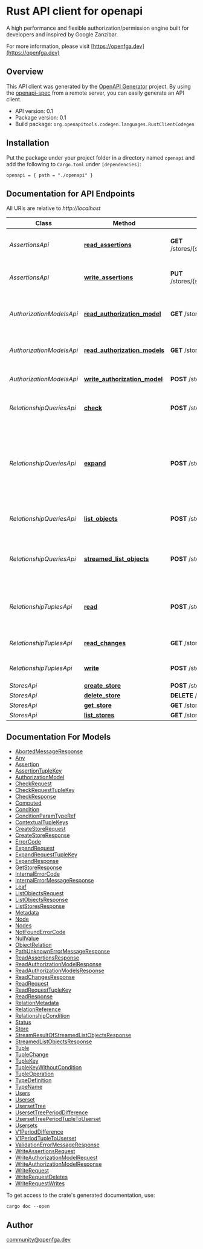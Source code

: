 # Rust API client for openapi

A high performance and flexible authorization/permission engine built for developers and inspired by Google Zanzibar.

For more information, please visit [https://openfga.dev](https://openfga.dev)

## Overview

This API client was generated by the [OpenAPI Generator](https://openapi-generator.tech) project.  By using the [openapi-spec](https://openapis.org) from a remote server, you can easily generate an API client.

- API version: 0.1
- Package version: 0.1
- Build package: `org.openapitools.codegen.languages.RustClientCodegen`

## Installation

Put the package under your project folder in a directory named `openapi` and add the following to `Cargo.toml` under `[dependencies]`:

```
openapi = { path = "./openapi" }
```

## Documentation for API Endpoints

All URIs are relative to *http://localhost*

Class | Method | HTTP request | Description
------------ | ------------- | ------------- | -------------
*AssertionsApi* | [**read_assertions**](docs/AssertionsApi.md#read_assertions) | **GET** /stores/{store_id}/assertions/{authorization_model_id} | Read assertions for an authorization model ID
*AssertionsApi* | [**write_assertions**](docs/AssertionsApi.md#write_assertions) | **PUT** /stores/{store_id}/assertions/{authorization_model_id} | Upsert assertions for an authorization model ID
*AuthorizationModelsApi* | [**read_authorization_model**](docs/AuthorizationModelsApi.md#read_authorization_model) | **GET** /stores/{store_id}/authorization-models/{id} | Return a particular version of an authorization model
*AuthorizationModelsApi* | [**read_authorization_models**](docs/AuthorizationModelsApi.md#read_authorization_models) | **GET** /stores/{store_id}/authorization-models | Return all the authorization models for a particular store
*AuthorizationModelsApi* | [**write_authorization_model**](docs/AuthorizationModelsApi.md#write_authorization_model) | **POST** /stores/{store_id}/authorization-models | Create a new authorization model
*RelationshipQueriesApi* | [**check**](docs/RelationshipQueriesApi.md#check) | **POST** /stores/{store_id}/check | Check whether a user is authorized to access an object
*RelationshipQueriesApi* | [**expand**](docs/RelationshipQueriesApi.md#expand) | **POST** /stores/{store_id}/expand | Expand all relationships in userset tree format, and following userset rewrite rules.  Useful to reason about and debug a certain relationship
*RelationshipQueriesApi* | [**list_objects**](docs/RelationshipQueriesApi.md#list_objects) | **POST** /stores/{store_id}/list-objects | List all objects of the given type that the user has a relation with
*RelationshipQueriesApi* | [**streamed_list_objects**](docs/RelationshipQueriesApi.md#streamed_list_objects) | **POST** /stores/{store_id}/streamed-list-objects | [EXPERIMENTAL] Stream all objects of the given type that the user has a relation with
*RelationshipTuplesApi* | [**read**](docs/RelationshipTuplesApi.md#read) | **POST** /stores/{store_id}/read | Get tuples from the store that matches a query, without following userset rewrite rules
*RelationshipTuplesApi* | [**read_changes**](docs/RelationshipTuplesApi.md#read_changes) | **GET** /stores/{store_id}/changes | Return a list of all the tuple changes
*RelationshipTuplesApi* | [**write**](docs/RelationshipTuplesApi.md#write) | **POST** /stores/{store_id}/write | Add or delete tuples from the store
*StoresApi* | [**create_store**](docs/StoresApi.md#create_store) | **POST** /stores | Create a store
*StoresApi* | [**delete_store**](docs/StoresApi.md#delete_store) | **DELETE** /stores/{store_id} | Delete a store
*StoresApi* | [**get_store**](docs/StoresApi.md#get_store) | **GET** /stores/{store_id} | Get a store
*StoresApi* | [**list_stores**](docs/StoresApi.md#list_stores) | **GET** /stores | List all stores


## Documentation For Models

 - [AbortedMessageResponse](docs/AbortedMessageResponse.md)
 - [Any](docs/Any.md)
 - [Assertion](docs/Assertion.md)
 - [AssertionTupleKey](docs/AssertionTupleKey.md)
 - [AuthorizationModel](docs/AuthorizationModel.md)
 - [CheckRequest](docs/CheckRequest.md)
 - [CheckRequestTupleKey](docs/CheckRequestTupleKey.md)
 - [CheckResponse](docs/CheckResponse.md)
 - [Computed](docs/Computed.md)
 - [Condition](docs/Condition.md)
 - [ConditionParamTypeRef](docs/ConditionParamTypeRef.md)
 - [ContextualTupleKeys](docs/ContextualTupleKeys.md)
 - [CreateStoreRequest](docs/CreateStoreRequest.md)
 - [CreateStoreResponse](docs/CreateStoreResponse.md)
 - [ErrorCode](docs/ErrorCode.md)
 - [ExpandRequest](docs/ExpandRequest.md)
 - [ExpandRequestTupleKey](docs/ExpandRequestTupleKey.md)
 - [ExpandResponse](docs/ExpandResponse.md)
 - [GetStoreResponse](docs/GetStoreResponse.md)
 - [InternalErrorCode](docs/InternalErrorCode.md)
 - [InternalErrorMessageResponse](docs/InternalErrorMessageResponse.md)
 - [Leaf](docs/Leaf.md)
 - [ListObjectsRequest](docs/ListObjectsRequest.md)
 - [ListObjectsResponse](docs/ListObjectsResponse.md)
 - [ListStoresResponse](docs/ListStoresResponse.md)
 - [Metadata](docs/Metadata.md)
 - [Node](docs/Node.md)
 - [Nodes](docs/Nodes.md)
 - [NotFoundErrorCode](docs/NotFoundErrorCode.md)
 - [NullValue](docs/NullValue.md)
 - [ObjectRelation](docs/ObjectRelation.md)
 - [PathUnknownErrorMessageResponse](docs/PathUnknownErrorMessageResponse.md)
 - [ReadAssertionsResponse](docs/ReadAssertionsResponse.md)
 - [ReadAuthorizationModelResponse](docs/ReadAuthorizationModelResponse.md)
 - [ReadAuthorizationModelsResponse](docs/ReadAuthorizationModelsResponse.md)
 - [ReadChangesResponse](docs/ReadChangesResponse.md)
 - [ReadRequest](docs/ReadRequest.md)
 - [ReadRequestTupleKey](docs/ReadRequestTupleKey.md)
 - [ReadResponse](docs/ReadResponse.md)
 - [RelationMetadata](docs/RelationMetadata.md)
 - [RelationReference](docs/RelationReference.md)
 - [RelationshipCondition](docs/RelationshipCondition.md)
 - [Status](docs/Status.md)
 - [Store](docs/Store.md)
 - [StreamResultOfStreamedListObjectsResponse](docs/StreamResultOfStreamedListObjectsResponse.md)
 - [StreamedListObjectsResponse](docs/StreamedListObjectsResponse.md)
 - [Tuple](docs/Tuple.md)
 - [TupleChange](docs/TupleChange.md)
 - [TupleKey](docs/TupleKey.md)
 - [TupleKeyWithoutCondition](docs/TupleKeyWithoutCondition.md)
 - [TupleOperation](docs/TupleOperation.md)
 - [TypeDefinition](docs/TypeDefinition.md)
 - [TypeName](docs/TypeName.md)
 - [Users](docs/Users.md)
 - [Userset](docs/Userset.md)
 - [UsersetTree](docs/UsersetTree.md)
 - [UsersetTreePeriodDifference](docs/UsersetTreePeriodDifference.md)
 - [UsersetTreePeriodTupleToUserset](docs/UsersetTreePeriodTupleToUserset.md)
 - [Usersets](docs/Usersets.md)
 - [V1PeriodDifference](docs/V1PeriodDifference.md)
 - [V1PeriodTupleToUserset](docs/V1PeriodTupleToUserset.md)
 - [ValidationErrorMessageResponse](docs/ValidationErrorMessageResponse.md)
 - [WriteAssertionsRequest](docs/WriteAssertionsRequest.md)
 - [WriteAuthorizationModelRequest](docs/WriteAuthorizationModelRequest.md)
 - [WriteAuthorizationModelResponse](docs/WriteAuthorizationModelResponse.md)
 - [WriteRequest](docs/WriteRequest.md)
 - [WriteRequestDeletes](docs/WriteRequestDeletes.md)
 - [WriteRequestWrites](docs/WriteRequestWrites.md)


To get access to the crate's generated documentation, use:

```
cargo doc --open
```

## Author

community@openfga.dev

